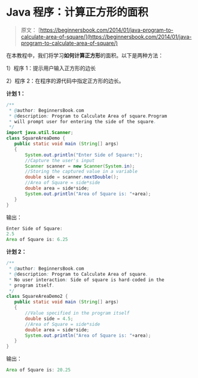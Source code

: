 # Java 程序：计算正方形的面积

> 原文： [https://beginnersbook.com/2014/01/java-program-to-calculate-area-of-square/](https://beginnersbook.com/2014/01/java-program-to-calculate-area-of-square/)

在本教程中，我们将学习**如何计算正方形**的面积。以下是两种方法：

1）程序 1：提示用户输入正方形的边长

2）程序 2：在程序的源代码中指定正方形的边长。

**计划 1：**

```java
/**
 * @author: BeginnersBook.com
 * @description: Program to Calculate Area of square.Program 
 * will prompt user for entering the side of the square.
 */
import java.util.Scanner;
class SquareAreaDemo {
   public static void main (String[] args)
   {
       System.out.println("Enter Side of Square:");
       //Capture the user's input
       Scanner scanner = new Scanner(System.in);
       //Storing the captured value in a variable
       double side = scanner.nextDouble();
       //Area of Square = side*side
       double area = side*side; 
       System.out.println("Area of Square is: "+area);
   }
}
```

输出：

```java
Enter Side of Square:
2.5
Area of Square is: 6.25
```

**计划 2：**

```java
/**
 * @author: BeginnersBook.com
 * @description: Program to Calculate Area of square.
 * No user interaction: Side of square is hard-coded in the
 * program itself.
 */
class SquareAreaDemo2 {
   public static void main (String[] args)
   {
       //Value specified in the program itself
       double side = 4.5;
       //Area of Square = side*side
       double area = side*side; 
       System.out.println("Area of Square is: "+area);
   }
}
```

输出：

```java
Area of Square is: 20.25
```